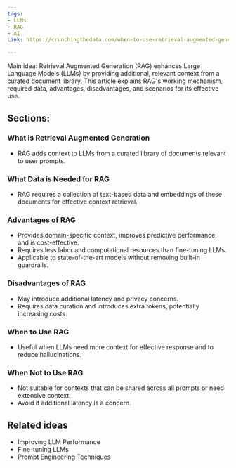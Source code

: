 ```yaml
---
tags:
- LLMs
- RAG
- AI 
Link: https://crunchingthedata.com/when-to-use-retrieval-augmented-generation-for-llms/

---
```


Main idea: Retrieval Augmented Generation (RAG) enhances Large Language Models (LLMs) by providing additional, relevant context from a curated document library. This article explains RAG's working mechanism, required data, advantages, disadvantages, and scenarios for its effective use.

## Sections:

### What is Retrieval Augmented Generation

- RAG adds context to LLMs from a curated library of documents relevant to user prompts.

### What Data is Needed for RAG

- RAG requires a collection of text-based data and embeddings of these documents for effective context retrieval.

### Advantages of RAG

- Provides domain-specific context, improves predictive performance, and is cost-effective.
- Requires less labor and computational resources than fine-tuning LLMs.
- Applicable to state-of-the-art models without removing built-in guardrails.

### Disadvantages of RAG

- May introduce additional latency and privacy concerns.
- Requires data curation and introduces extra tokens, potentially increasing costs.

### When to Use RAG

- Useful when LLMs need more context for effective response and to reduce hallucinations.

### When Not to Use RAG

- Not suitable for contexts that can be shared across all prompts or need extensive context.
- Avoid if additional latency is a concern.

## Related ideas

- Improving LLM Performance
- Fine-tuning LLMs
- Prompt Engineering Techniques